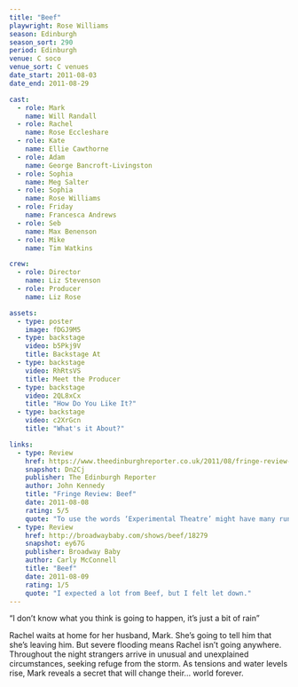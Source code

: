 ```yaml
---
title: "Beef"
playwright: Rose Williams
season: Edinburgh
season_sort: 290
period: Edinburgh
venue: C soco
venue_sort: C venues
date_start: 2011-08-03
date_end: 2011-08-29

cast:
  - role: Mark
    name: Will Randall
  - role: Rachel
    name: Rose Eccleshare
  - role: Kate
    name: Ellie Cawthorne
  - role: Adam
    name: George Bancroft-Livingston
  - role: Sophia
    name: Meg Salter
  - role: Sophia
    name: Rose Williams
  - role: Friday
    name: Francesca Andrews
  - role: Seb
    name: Max Benenson
  - role: Mike
    name: Tim Watkins

crew:
  - role: Director
    name: Liz Stevenson
  - role: Producer
    name: Liz Rose

assets:
  - type: poster
    image: fDGJ9M5
  - type: backstage
    video: b5Pkj9V
    title: Backstage At
  - type: backstage
    video: RhRtsVS
    title: Meet the Producer
  - type: backstage
    video: 2QL8xCx
    title: "How Do You Like It?"
  - type: backstage
    video: c2XrGcn
    title: "What's it About?"

links:
  - type: Review
    href: https://www.theedinburghreporter.co.uk/2011/08/fringe-review-beef/
    snapshot: Dn2Cj
    publisher: The Edinburgh Reporter
    author: John Kennedy
    title: "Fringe Review: Beef"
    date: 2011-08-08
    rating: 5/5
    quote: "To use the words ‘Experimental Theatre’ might have many running for the hills, but Arthur’s Seat has been there, and will remain, for Millennia. Your chance to experience a play of gifted frisson is but transitory. Carpe Diem."
  - type: Review
    href: http://broadwaybaby.com/shows/beef/18279
    snapshot: ey67G
    publisher: Broadway Baby
    author: Carly McConnell
    title: "Beef"
    date: 2011-08-09
    rating: 1/5
    quote: "I expected a lot from Beef, but I felt let down."
---
```

“I don’t know what you think is going to happen, it’s just a bit of rain”

Rachel waits at home for her husband, Mark. She’s going to tell him that she’s leaving him. But severe flooding means Rachel isn’t going anywhere. Throughout the night strangers arrive in unusual and unexplained circumstances, seeking refuge from the storm. As tensions and water levels rise, Mark reveals a secret that will change their... world forever.
